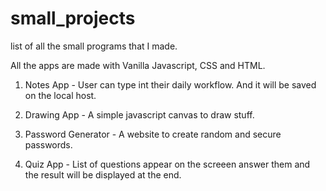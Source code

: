 # small_projects
list of all the small programs that I made.

All the apps are made with Vanilla Javascript, CSS and HTML. 

1. Notes App - User can type int their daily workflow. And it will be saved on the local host.

2. Drawing App - A simple javascript canvas to draw stuff.

3. Password Generator - A website to create random and secure passwords.

4. Quiz App - List of questions appear on the screeen answer them and the result will be displayed at the end.
